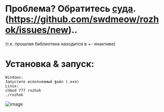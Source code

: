 # Проблема? Обратитесь [суда](https://github.com/swdmeow/rozhok/issues/new).(https://github.com/swdmeow/rozhok/issues/new)..
(т.к. прошлая библиотека находится в +- инактиве)

# Установка & запуск:
```
Windows:
Запустите исполняемый файл (.exe)
Linux:
chmod 777 rozhok
./rozhok
```
![image](https://github.com/cliv-shape/rozhok/assets/73160076/9b73020e-63e5-4ee5-9bdd-75a1bc093fe1)
